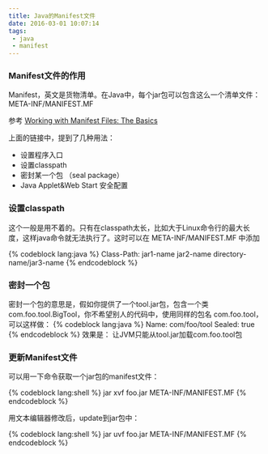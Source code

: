 ```yaml
---
title: Java的Manifest文件
date: 2016-03-01 10:07:14
tags:
 - java
 - manifest
---
```


### Manifest文件的作用
Manifest，英文是货物清单。在Java中，每个jar包可以包含这么一个清单文件：META-INF/MANIFEST.MF

参考 [Working with Manifest Files: The Basics](https://docs.oracle.com/javase/tutorial/deployment/jar/manifestindex.html)

上面的链接中，提到了几种用法：
* 设置程序入口
* 设置classpath
* 密封某一个包 （seal package）
* Java Applet&Web Start 安全配置

### 设置classpath
这个一般是用不着的。只有在classpath太长，比如大于Linux命令行的最大长度，这样java命令就无法执行了。这时可以在 META-INF/MANIFEST.MF 中添加

{% codeblock lang:java %}
Class-Path: jar1-name jar2-name directory-name/jar3-name
{% endcodeblock %}

### 密封一个包
密封一个包的意思是，假如你提供了一个tool.jar包，包含一个类com.foo.tool.BigTool，你不希望别人的代码中，使用同样的包名 com.foo.tool，可以这样做：
{% codeblock lang:java %}
Name: com/foo/tool
Sealed: true
{% endcodeblock %}
效果是： 让JVM只能从tool.jar加载com.foo.tool包

### 更新Manifest文件

可以用一下命令获取一个jar包的manifest文件：

{% codeblock lang:shell %}
jar xvf foo.jar META-INF/MANIFEST.MF
{% endcodeblock %}

用文本编辑器修改后，update到jar包中：

{% codeblock lang:shell %}
jar uvf foo.jar META-INF/MANIFEST.MF
{% endcodeblock %}
